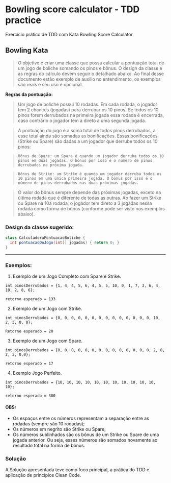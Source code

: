 # Bowling score calculator - TDD practice

Exercício prático de TDD com Kata Bowling Score Calculator

## Bowling Kata

> O objetivo é criar uma classe que possa calcular a pontuação total de um jogo de boliche somando os pinos e bônus. O design da classe e as regras do cálculo devem seguir o detalhado abaixo. Ao final desse documento estão exemplo de auxílio no entendimento, os exemplos são reais e seu uso é opcional.

<b>Regras da pontuação:</b>

> Um jogo de boliche possui 10 rodadas. Em cada rodada, o jogador tem 2 chances (jogadas) para derrubar os
10 pinos. Se todos os 10 pinos forem derrubados na primeira jogada essa rodada é encerrada, caso contrário
o jogador tem a direto a uma segunda jogada.

> A pontuação do jogo é a soma total de todos pinos derrubados, a esse total ainda são somadas as
bonificações. Essas bonificações (Strike ou Spare) são dadas a um jogador que derrube todos os 10 pinos:

> `Bônus de Spare: um Spare é quando um jogador derruba todos os 10 pinos em duas jogadas. O bônus por
isso é o número de pinos derrubados na próxima jogada.`

> `Bônus de Strike: um Strike é quando um jogador derruba todos os 10 pinos em uma única primeira jogada.
O bônus por isso é o número de pinos derrubados nas duas próximas jogadas.`

> O valor do bônus sempre depende das próximas jogadas, exceto na última rodada que é diferente de todas
as outras. Ao fazer um Strike ou Spare na 10a rodada, o jogador tem direto a 3 jogadas nessa rodada como
forma de bônus (conforme pode ser visto nos exemplos abaixo).

### Design da classe sugerido:

```java
class CalculadoraPontuacaoBoliche {
  int pontuacaoDoJogo(int[] jogadas) { return 0; }
}
```
---
### Exemplos:

1. Exemplo de um Jogo Completo com Spare e Strike.

`int pinosDerrubados = {1, 4, 4, 5, 6, 4, 5, 5, 10, 0, 1, 7, 3, 6, 4, 10, 2, 8, 6};`

`retorno esperado = 133`

2. Exemplo de um Jogo com Strike.

`int pinosDerrubados = {0, 0, 0, 0, 0, 0, 0, 0, 0, 0, 0, 0, 0, 0, 10, 2, 3, 0, 0};`

`Retorno esperado = 20`

3. Exemplo de um Jogo com Spare.

`int pinosDerrubados = {0, 0, 0, 0, 0, 0, 0, 0, 0, 0, 0, 0, 0, 0, 2, 8, 2, 3, 0,0};`

`retorno esperado = 17`

4. Exemplo Jogo Perfeito.

`int pinosDerrubados = {10, 10, 10, 10, 10, 10, 10, 10, 10, 10, 10, 10};`

`retorno esperado = 300`


#### OBS:
* Os espaços entre os números representam a separação entre as rodadas (sempre são 10 rodadas);
* Os números em negrito são Strike ou Spare;
* Os números sublinhados são os bônus de um Strike ou Spare de uma jogada anterior. Ou seja, esses
números são somados novamente ao resultado total na forma de bônus.

### Solução

A Solução apresentada teve como foco principal,  a prática do TDD e aplicação de princípios Clean Code.
